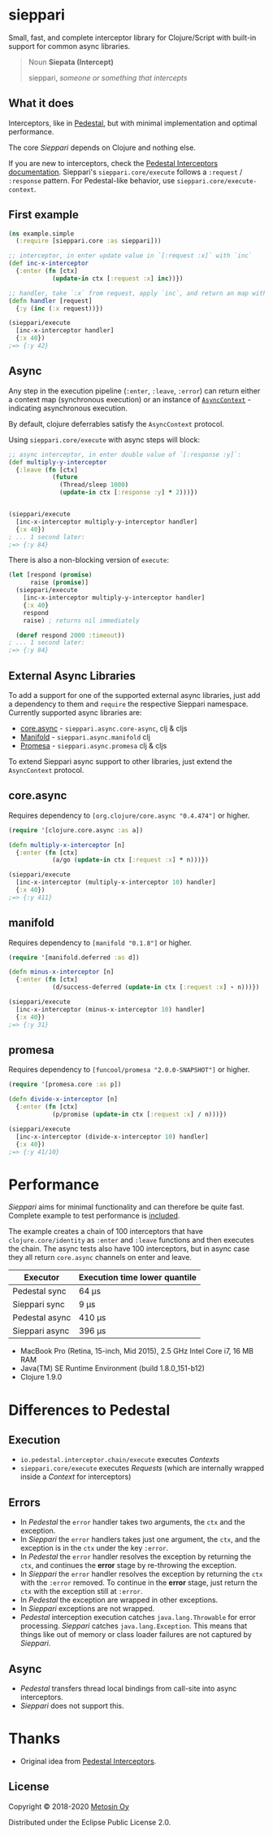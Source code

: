 # sieppari

Small, fast, and complete interceptor library for Clojure/Script with built-in support
for common async libraries.

> Noun
> **Siepata (Intercept)**
>
>   sieppari, _someone or something that intercepts_

## What it does

Interceptors, like in [Pedestal](http://pedestal.io/reference/interceptors), but
with minimal implementation and optimal performance.

The core _Sieppari_ depends on Clojure and nothing else.

If you are new to interceptors, check the
[Pedestal Interceptors documentation](http://pedestal.io/reference/interceptors).
Sieppari's `sieppari.core/execute` follows a `:request` / `:response` pattern. For
Pedestal-like behavior, use `sieppari.core/execute-context`.

## First example

```clj
(ns example.simple
  (:require [sieppari.core :as sieppari]))

;; interceptor, in enter update value in `[:request :x]` with `inc`
(def inc-x-interceptor
  {:enter (fn [ctx]
            (update-in ctx [:request :x] inc))})

;; handler, take `:x` from request, apply `inc`, and return an map with `:y`
(defn handler [request]
  {:y (inc (:x request))})

(sieppari/execute
  [inc-x-interceptor handler]
  {:x 40})
;=> {:y 42}
```

## Async

Any step in the execution pipeline (`:enter`, `:leave`, `:error`) can return either a context map (synchronous execution) or an instance of [`AsyncContext`](https://github.com/metosin/sieppari/blob/develop/src/sieppari/async.cljc) - indicating asynchronous execution.

By default, clojure deferrables satisfy the `AsyncContext` protocol.

Using `sieppari.core/execute` with async steps will block:

```clj
;; async interceptor, in enter double value of `[:response :y]`:
(def multiply-y-interceptor
  {:leave (fn [ctx]
            (future
              (Thread/sleep 1000)
              (update-in ctx [:response :y] * 2)))})


(sieppari/execute
  [inc-x-interceptor multiply-y-interceptor handler]
  {:x 40})
; ... 1 second later:
;=> {:y 84}
```

There is also a non-blocking version of `execute`:

```clj
(let [respond (promise)
      raise (promise)]
  (sieppari/execute
    [inc-x-interceptor multiply-y-interceptor handler]
    {:x 40}
    respond
    raise) ; returns nil immediately

  (deref respond 2000 :timeout))
; ... 1 second later:
;=> {:y 84}
```

## External Async Libraries

To add a support for one of the supported external async libraries, just add a dependency to them and `require` the
respective Sieppari namespace. Currently supported async libraries are:

* [core.async](https://github.com/clojure/core.async) - `sieppari.async.core-async`, clj & cljs
* [Manifold](https://github.com/ztellman/manifold) - `sieppari.async.manifold` clj
* [Promesa](http://funcool.github.io/promesa/latest) - `sieppari.async.promesa` clj & cljs

To extend Sieppari async support to other libraries, just extend the `AsyncContext` protocol.

## core.async

Requires dependency to `[org.clojure/core.async "0.4.474"]` or higher.

```clj
(require '[clojure.core.async :as a])

(defn multiply-x-interceptor [n]
  {:enter (fn [ctx]
            (a/go (update-in ctx [:request :x] * n)))})

(sieppari/execute
  [inc-x-interceptor (multiply-x-interceptor 10) handler]
  {:x 40})
;=> {:y 411}
```

## manifold

Requires dependency to `[manifold "0.1.8"]` or higher.

```clj
(require '[manifold.deferred :as d])

(defn minus-x-interceptor [n]
  {:enter (fn [ctx]
            (d/success-deferred (update-in ctx [:request :x] - n)))})

(sieppari/execute
  [inc-x-interceptor (minus-x-interceptor 10) handler]
  {:x 40})
;=> {:y 31}
```

## promesa

Requires dependency to `[funcool/promesa "2.0.0-SNAPSHOT"]` or higher.

```clj
(require '[promesa.core :as p])

(defn divide-x-interceptor [n]
  {:enter (fn [ctx]
            (p/promise (update-in ctx [:request :x] / n)))})

(sieppari/execute
  [inc-x-interceptor (divide-x-interceptor 10) handler]
  {:x 40})
;=> {:y 41/10}
```

# Performance

_Sieppari_ aims for minimal functionality and can therefore be
quite fast. Complete example to test performance is
[included](https://github.com/metosin/sieppari/blob/develop/examples/example/perf_testing.clj).

The example creates a chain of 100 interceptors that have
`clojure.core/identity` as `:enter` and `:leave` functions and then
executes the chain. The async tests also have 100 interceptors, but
in async case they all return `core.async` channels on enter and leave.

| Executor          | Execution time lower quantile |
| ----------------- | ----------------------------- |
| Pedestal sync     |  64 µs                        |
| Sieppari sync     |   9 µs                        |
| Pedestal async    | 410 µs                        |
| Sieppari async    | 396 µs                        |

* MacBook Pro (Retina, 15-inch, Mid 2015), 2.5 GHz Intel Core i7, 16 MB RAM
* Java(TM) SE Runtime Environment (build 1.8.0_151-b12)
* Clojure 1.9.0

# Differences to Pedestal

## Execution

* `io.pedestal.interceptor.chain/execute` executes _Contexts_
* `sieppari.core/execute` executes _Requests_ (which are internally wrapped inside a _Context_ for interceptors)

## Errors

* In _Pedestal_ the `error` handler takes two arguments, the `ctx` and the exception.
* In _Sieppari_ the `error` handlers takes just one argument, the `ctx`, and the exception is in the `ctx` under the key `:error`.
* In _Pedestal_ the `error` handler resolves the exception by returning the `ctx`, and continues the **error** stage by re-throwing the exception.
* In _Sieppari_ the `error` handler resolves the exception by returning the `ctx` with the `:error` removed. To continue in the **error**  stage, just return the `ctx` with the exception still at `:error`.
*  In _Pedestal_ the exception are wrapped in other exceptions.
* In _Sieppari_ exceptions are not wrapped.
* _Pedestal_ interception execution catches `java.lang.Throwable` for error processing. _Sieppari_ catches `java.lang.Exception`. This means that things like out of memory or class loader failures are not captured by _Sieppari_.

## Async

* _Pedestal_ transfers thread local bindings from call-site into async interceptors.
* _Sieppari_ does not support this.

# Thanks

* Original idea from [Pedestal Interceptors](https://github.com/pedestal/pedestal/tree/master/interceptor).

## License

Copyright &copy; 2018-2020 [Metosin Oy](https://www.metosin.fi/)

Distributed under the Eclipse Public License 2.0.

